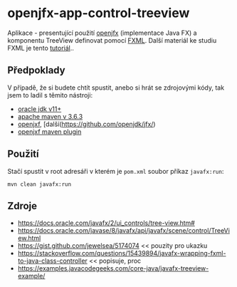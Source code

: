 # openjfx-app-control-treeview
Aplikace - presentující použití [openjfx](https://github.com/openjdk/jfx/) (implementace Java FX) a komponentu TreeView definovat pomocí [FXML](https://en.wikipedia.org/wiki/FXML). Další materiál ke studiu FXML je tento [tutoriál](https://docs.oracle.com/javafx/2/get_started/fxml_tutorial.htm)..

## Předpoklady
V případě, že si budete chtít spustit, anebo si hrát se zdrojovými kódy, tak jsem to ladil s těmito nástroji:
* [oracle jdk v11+](https://www.oracle.com/java/technologies/javase-downloads.html)
* [apache maven v 3.6.3](https://archive.apache.org/dist/maven/maven-3/3.6.3/binaries/)
* [openjxf](https://openjfx.io/index.html), [další(https://github.com/openjdk/jfx/)
* [openjxf maven plugin](https://github.com/openjfx/javafx-maven-plugin)

## Použití
Stačí spustit v root adresáři v kterém je ```pom.xml``` soubor příkaz ```javafx:run```:
```
mvn clean javafx:run
```

## Zdroje
* https://docs.oracle.com/javafx/2/ui_controls/tree-view.htm#
* https://docs.oracle.com/javase/8/javafx/api/javafx/scene/control/TreeView.html
* https://gist.github.com/jewelsea/5174074 << pouzity pro ukazku
* https://stackoverflow.com/questions/15439894/javafx-wrapping-fxml-to-java-class-controller << popisuje, proc
* https://examples.javacodegeeks.com/core-java/javafx-treeview-example/
